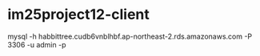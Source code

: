 # im25project12-client
mysql -h habbittree.cudb6vnblhbf.ap-northeast-2.rds.amazonaws.com -P 3306 -u admin -p
